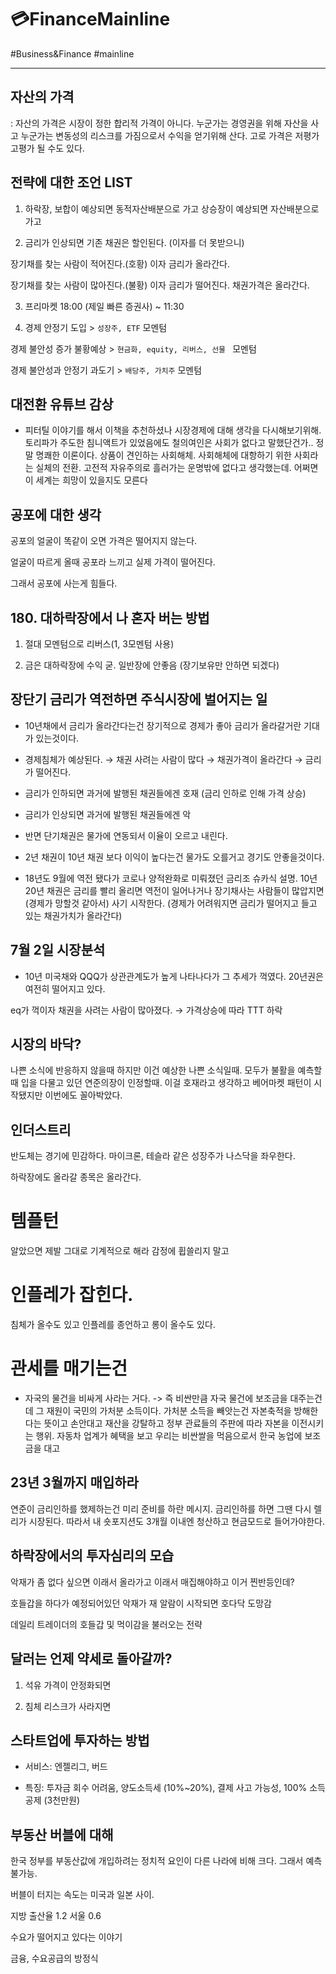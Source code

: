 # 💳FinanceMainline 

#Business&Finance #mainline

---

## 자산의 가격

: 자산의 가격은 시장이 정한 합리적 가격이 아니다. 누군가는 경영권을 위해 자산을 사고 누군가는 변동성의 리스크를  가짐으로서 수익을 얻기위해 산다. 고로 가격은 저평가 고평가 될 수도 있다.

## 전략에 대한 조언 LIST

1. 하락장, 보합이 예상되면 동적자산배분으로 가고 상승장이 예상되면 자산배분으로 가고

2. 금리가 인상되면 기존 채권은 할인된다. (이자를 더 못받으니)

장기채를 찾는 사람이 적어진다.(호황) 이자 금리가 올라간다.

장기채를 찾는 사람이 많아진다.(불황) 이자 금리가 떨어진다.  채권가격은 올라간다.	 

3. 프리마켓 18:00 (제일 빠른 증권사) ~ 11:30 

4. 경제 안정기 도입 > `성장주, ETF` 모멘텀 

경제 불안성 증가 불황예상 > `현금화, equity, 리버스, 선물 ` 모멘텀 

경제 불안성과 안정기 과도기 > `배당주, 가치주` 모멘텀

## 대전환 유튜브 감상

* 피터틸 이야기를 해서 이책을 추천하셨나 시장경제에 대해 생각을 다시해보기위해. 토리파가 주도한 침니액트가 있었음에도 철의여인은 사회가 없다고 말했단건가.. 정말 명쾌한 이론이다. 상품이 견인하는 사회해체. 사회해체에 대항하기 위한 사회라는 실체의 전환. 고전적 자유주의로 흘러가는 운명밖에 없다고 생각했는데. 어쩌면 이 세계는 희망이 있을지도 모른다

## 공포에 대한 생각

공포의 얼굴이 똑같이 오면 가격은 떨어지지 않는다.

얼굴이 따르게 올때 공포라 느끼고 실제 가격이 떨어진다.

그래서 공포에 사는게 힘들다.

## 180. 대하락장에서 나 혼자 버는 방법 

1. 절대 모멘텀으로 리버스(1, 3모멘텀 사용)

2. 금은 대하락장에 수익 굳. 일반장에 안좋음 (장기보유만 안하면 되겠다)

## 장단기 금리가 역전하면 주식시장에 벌어지는 일

*  10년채에서 금리가 올라간다는건 장기적으로 경제가 좋아 금리가 올라갈거란 기대가 있는것이다. 

* 경제침체가 예상된다. →  채권 사려는 사람이 많다 →  채권가격이 올라간다 → 금리가 떨어진다. 

* 금리가 인하되면 과거에 발행된 채권들에겐 호재 (금리 인하로 인해 가격 상승)

* 금리가 인상되면 과거에 발행된 채권들에겐 악

* 반면 단기채권은 물가에 연동되서 이율이 오르고 내린다.

* 2년 채권이 10년 채권 보다 이익이 높다는건 물가도 오를거고 경기도 안좋을것이다. 

* 18년도 9월에 역전 됐다가 코로나 양적완화로 미뤄졌던 금리조슈카식 설명. 10년 20년 채권은 금리를 빨리 올리면 역전이 일어나거나 장기채사는 사람들이 많압지면 (경제가 망할것 같아서) 사기 시작한다. (경제가 어려워지면 금리가 떨어지고 들고 있는 채권가치가 올라간다)

## 7월 2일 시장분석

* 10년 미국채와 QQQ가 상관관계도가 높게 나타나다가 그 추세가 꺽였다. 20년권은 여전히 떨어지고 있다. 

eq가 꺽이자 채권을 사려는 사람이 많아졌다. → 가격상승에 따라 TTT 하락

## 시장의 바닥?

나쁜 소식에 반응하지 않을때 하지만 이건 예상한 나쁜 소식일때. 모두가 불활을 예측할때 입을 다물고 있던 연준의장이 인정할때. 이걸 호재라고 생각하고 베어마켓 패턴이 시작됐지만 이번에도 꼴아박았다.

## 인더스트리 

반도체는 경기에 민감하다. 마이크론, 테슬라 같은 성장주가 나스닥을 좌우한다.

하락장에도 올라갈 종목은 올라간다.

# 템플턴

알았으면 제발 그대로 기계적으로 해라 감정에 휩쓸리지 말고 

# 인플레가 잡힌다.

침체가 올수도 있고 인플레를 종언하고 롱이 올수도 있다.

# 관세를 매기는건

* 자국의 물건을 비싸게 사라는 거다. -> 즉 비싼만큼 자국 물건에 보조금을 대주는건데 그 재원이 국민의 가처분 소득이다. 가처분 소득을 빼앗는건 자본축적을 방해한다는 뜻이고 손안대고 재산을 강탈하고 정부 관료들의 주판에 따라 자본을 이전시키는 행위. 자동차 업계가 혜택을 보고 우리는 비싼쌀을 먹음으로서 한국 농업에 보조금을 대고 

## 23년 3월까지 매입하라

연준이 금리인하를 했제하는건 미리 준비를 하란 메시지. 금리인하를 하면 그땐 다시 렐리가 시장된다. 따라서 내 숏포지션도 3개월 이내엔 청산하고 현금모드로 들어가야한다.

## 하락장에서의 투자심리의 모습

악재가 좀 없다 싶으면 이래서 올라가고 이래서 매집해야하고 이거 찐반등인데?

호들갑을 하다가 예정되어있던 악재가 재 알람이 시작되면 호다닥 도망감

데일리 트레이더의 호들갑 및 먹이감을 불러오는 전략

## 달러는 언제 약세로 돌아갈까?

1) 석유 가격이 안정화되면

2) 침체 리스크가 사라지면

## 스타트업에 투자하는 방법 

* 서비스: 엔젤리그, 버드 

* 특징: 투자금 회수 어려움, 양도소득세 (10%~20%), 결제 사고 가능성, 100% 소득공제 (3천만원)

## 



## 부동산 버블에 대해

한국 정부를 부동산값에 개입하려는 정치적 요인이 다른 나라에 비해 크다. 그래서 예측 불가능.

버블이 터지는 속도는 미국과 일본 사이.

지방 출산율 1.2 서울 0.6 

수요가 떨어지고 있다는 이야기

금융, 수요공급의 방정식
